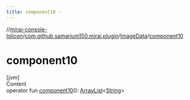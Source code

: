 ```yaml
---
title: component10 -
---
```

//[mirai-console-lolicon](../../index.md)/[com.github.samarium150.mirai.plugin](../index.md)/[ImageData](index.md)/[component10](component10.md)



# component10  
[jvm]  
Content  
operator fun [component10](component10.md)(): [ArrayList](https://docs.oracle.com/javase/8/docs/api/java/util/ArrayList.html)<[String](https://kotlinlang.org/api/latest/jvm/stdlib/kotlin/-string/index.html)>  



